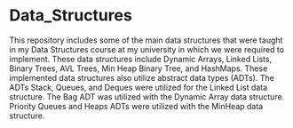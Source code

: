 # Data_Structures
This repository includes some of the main data structures that were taught in my Data Structures course at my university in which we were required to implement. These data structures include Dynamic Arrays, 
Linked Lists, Binary Trees, AVL Trees, Min Heap Binary Tree, and HashMaps. These implemented data structures also utilize abstract data types (ADTs). The ADTs Stack, Queues, and Deques were 
utilized for the Linked List data structure. The Bag ADT was utilized with the Dynamic Array data structure. Priority Queues and Heaps ADTs were utilized with the MinHeap data structure. 
